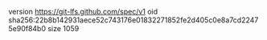 version https://git-lfs.github.com/spec/v1
oid sha256:22b8b142931aece52c743176e01832271852fe2d405c0e8a7cd22475e90f84b0
size 1059
